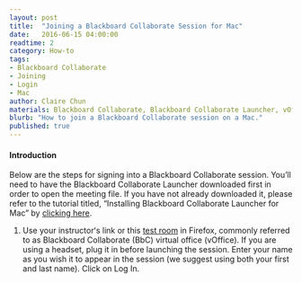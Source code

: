 ```yaml
---
layout: post
title:  "Joining a Blackboard Collaborate Session for Mac"
date:   2016-06-15 04:00:00
readtime: 2
category: How-to
tags:
- Blackboard Collaborate
- Joining
- Login
- Mac
author: Claire Chun
materials: Blackboard Collaborate, Blackboard Collaborate Launcher, vOffice Link
blurb: "How to join a Blackboard Collaborate session on a Mac."
published: true
---
```

#### Introduction
Below are the steps for signing into a Blackboard Collaborate session. You’ll need to have the Blackboard Collaborate Launcher downloaded first in order to open the meeting file. If you have not already downloaded it, please refer to the tutorial titled, “Installing Blackboard Collaborate Launcher for Mac” by [clicking here](<https://assist.coe.hawaii.edu/how-to/2016/03/08/bbc-mac-launcher.html>).

1. Use your instructorʻs link or this [test room](<http://tinyurl.com/uh-bbc>) in Firefox, commonly referred to as Blackboard Collaborate (BbC) virtual office (vOffice). If you are using a headset, plug it in before launching the session. Enter your name as you wish it to appear in the session (we suggest using both your first and last name). Click on Log In.
